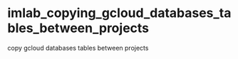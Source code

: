 # imlab_copying_gcloud_databases_tables_between_projects
copy gcloud databases tables between projects
